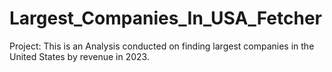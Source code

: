# Largest_Companies_In_USA_Fetcher

Project:
This is an Analysis conducted on finding largest companies in the United States by revenue in 2023.
